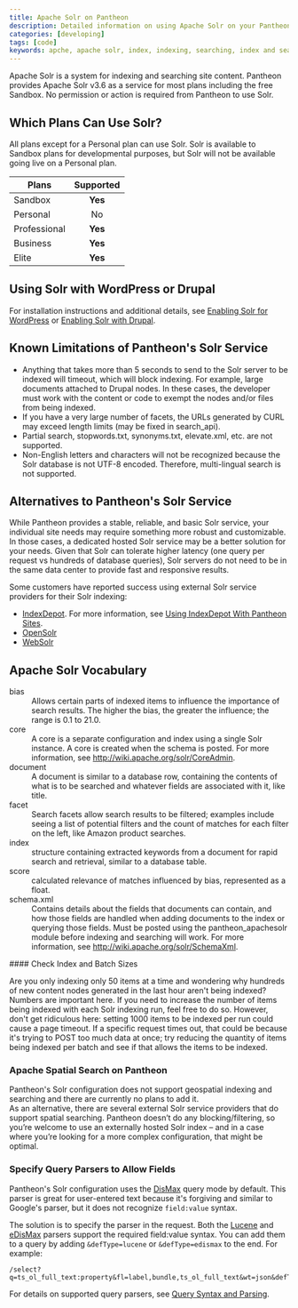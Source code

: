 ```yaml
---
title: Apache Solr on Pantheon
description: Detailed information on using Apache Solr on your Pantheon Drupal or WordPress site.
categories: [developing]
tags: [code]
keywords: apche, apache solr, index, indexing, searching, index and search, indexing and searching, solr, how to enable solr, enable solr, solr api, indexserver solr, solr indexserver, solr api, enable solr search, apachesolr, apache solor search module, solr modules, configure solr,
---
```

Apache Solr is a system for indexing and searching site content. Pantheon provides Apache Solr v3.6 as a service for most plans including the free Sandbox. No permission or action is required from Pantheon to use Solr.  

## Which Plans Can Use Solr?

All plans except for a Personal plan can use Solr. Solr is available to Sandbox plans for developmental purposes, but Solr will not be available going live on a Personal plan.

| Plans        | Supported
| ------------- |:-------------:|
| Sandbox      | **Yes** |
| Personal      | No      |
| Professional | **Yes**      |
| Business | **Yes**      |
| Elite | **Yes**      |


## Using Solr with WordPress or Drupal

For installation instructions and additional details, see [Enabling Solr for WordPress](/docs/wordpress-solr) or [Enabling Solr with Drupal](/docs/solr-drupal).

## Known Limitations of Pantheon's Solr Service

- Anything that takes more than 5 seconds to send to the Solr server to be indexed will timeout, which will block indexing. For example, large documents attached to Drupal nodes. In these cases, the developer must work with the content or code to exempt the nodes and/or files from being indexed.
- If you have a very large number of facets, the URLs generated by CURL may exceed length limits (may be fixed in search\_api).
-  Partial search, stopwords.txt, synonyms.txt, elevate.xml, etc. are not supported.
- Non-English letters and characters will not be recognized because the Solr database is not UTF-8 encoded.  Therefore, multi-lingual search is not supported.

## Alternatives to Pantheon's Solr Service

While Pantheon provides a stable, reliable, and basic Solr service, your individual site needs may require something more robust and customizable. In those cases, a dedicated hosted Solr service may be a better solution for your needs. Given that Solr can tolerate higher latency (one query per request vs hundreds of database queries), Solr servers do not need to be in the same data center to provide fast and responsive results.

Some customers have reported success using external Solr service providers for their Solr indexing:  

 - [IndexDepot](https://www.indexdepot.com/en/). For more information, see [Using IndexDepot With Pantheon Sites](/docs/indexdepot/).
 - [OpenSolr](https://opensolr.com/)
 - [WebSolr](https://websolr.com/)

## Apache Solr Vocabulary

<dl>
	<dt>bias</dt>
	<dd>Allows certain parts of indexed items to influence the importance of search results. The higher the bias, the greater the influence; the range is 0.1 to 21.0.</dd>
	<dt>core</dt>
	<dd>A core is a separate configuration and index using a single Solr instance. A core is created when the schema is posted. For more information, see <a href="http://wiki.apache.org/solr/CoreAdmin">http://wiki.apache.org/solr/CoreAdmin</a>.
</dd>
	<dt>document</dt>
	<dd>A document is similar to a database row, containing the contents of what is to be searched and whatever fields are associated with it, like title.</dd>
	<dt>facet</dt>
	<dd>Search facets allow search results to be filtered; examples include seeing a list of potential filters and the count of matches for each filter on the left, like Amazon product searches.</dd>
	<dt>index</dt>
	<dd>structure containing extracted keywords from a document for rapid search and retrieval, similar to a database table.</dd>
	<dt>score</dt>
	<dd>calculated relevance of matches influenced by bias, represented as a float.</dd>
	<dt>schema.xml</dt>
	<dd>Contains details about the fields that documents can contain, and how those fields are handled when adding documents to the index or querying those fields. Must be posted using the pantheon_apachesolr module before indexing and searching will work. For more information, see <a href="http://wiki.apache.org/solr/SchemaXml">http://wiki.apache.org/solr/SchemaXml</a>.
</dd>
</dl>
#### Check Index and Batch Sizes

Are you only indexing only 50 items at a time and wondering why hundreds of new content nodes generated in the last hour aren't being indexed? Numbers are important here. If you need to increase the number of items being indexed with each Solr indexing run, feel free to do so. However, don't get ridiculous here: setting 1000 items to be indexed per run could cause a page timeout. If a specific request times out, that could be because it's trying to POST too much data at once; try reducing the quantity of items being indexed per batch and see if that allows the items to be indexed.

### Apache Spatial Search on Pantheon

Pantheon's Solr configuration does not support geospatial indexing and searching and there are currently no plans to add it.  
As an alternative, there are several external Solr service providers that do support spatial searching. Pantheon doesn’t do any blocking/filtering, so you’re welcome to use an externally hosted Solr index – and in a case where you’re looking for a more complex configuration, that might be optimal.

### Specify Query Parsers to Allow Fields
Pantheon's Solr configuration uses the [DisMax](https://cwiki.apache.org/confluence/display/solr/The+DisMax+Query+Parser) query mode by default. This parser is great for user-entered text because it's forgiving and similar to Google's parser, but it does not recognize `field:value` syntax.

The solution is to specify the parser in the request. Both the [Lucene](https://cwiki.apache.org/confluence/display/solr/The+Standard+Query+Parser) and [eDisMax](https://cwiki.apache.org/confluence/display/solr/The+Extended+DisMax+Query+Parser) parsers support the required field:value syntax. You can add them to a query by adding `&defType=lucene` or `&defType=edismax` to the end. For example:
```
/select?q=ts_ol_full_text:property&fl=label,bundle,ts_ol_full_text&wt=json&defType=edismax
```  
For details on supported query parsers, see [Query Syntax and Parsing]( https://cwiki.apache.org/confluence/display/solr/Query+Syntax+and+Parsing).
